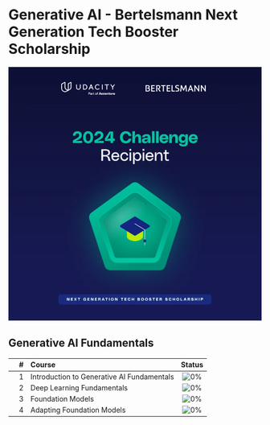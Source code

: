 # Generative AI - Bertelsmann Next Generation Tech Booster Scholarship

![badge](https://github.com/cintia-shinoda/ai/blob/main/02-Udacity-GenAI/badge.jpg)

## Generative AI Fundamentals

|  | # | Course | Status |
|:---:|:---:|:---|:---:|
|  | 1 | Introduction to Generative AI Fundamentals | ![0%](https://geps.dev/progress/0) |
|  | 2 | Deep Learning Fundamentals | ![0%](https://geps.dev/progress/0) |
|  | 3 | Foundation Models | ![0%](https://geps.dev/progress/0) |
|  | 4 | Adapting Foundation Models | ![0%](https://geps.dev/progress/0) |